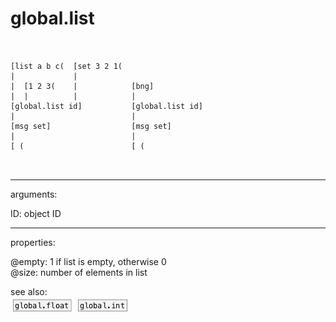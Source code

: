 # global.list

```


[list a b c(  [set 3 2 1(
|             |
|  [1 2 3(    |            [bng]
|  |          |            |
[global.list id]           [global.list id]
|                          |
[msg set]                  [msg set]
|                          |
[ (                        [ (

            
```
---
arguments:

ID: object ID<br>

---
properties:

@empty: 1 if list is
            empty, otherwise 0<br>
@size: number of
            elements in list<br>

see also:<br>
![global.float](img/object_global.float.png)
![global.int](img/object_global.int.png)
